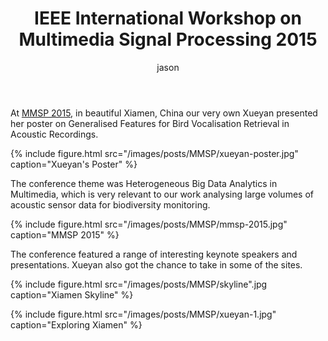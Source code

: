 ﻿---
layout: post
title: IEEE International Workshop on Multimedia Signal Processing 2015
author: jason
post_image: /images/posts/MMSP/xiamenyejing.jpg
---

At [MMSP 2015](http://www.mmsp2015.org/), in beautiful Xiamen, China our very own Xueyan presented her poster on Generalised Features for Bird Vocalisation Retrieval in Acoustic Recordings.

{% include figure.html src="/images/posts/MMSP/xueyan-poster.jpg" caption="Xueyan's Poster" %}

The conference theme was Heterogeneous Big Data Analytics in Multimedia, which is very relevant to our work analysing large volumes of acoustic sensor data for biodiversity monitoring.

{% include figure.html src="/images/posts/MMSP/mmsp-2015.jpg" caption="MMSP 2015" %}

The conference featured a range of interesting keynote speakers and presentations. Xueyan also got the chance to take in some of the sites.

{% include figure.html src="/images/posts/MMSP/skyline".jpg caption="Xiamen Skyline" %}

{% include figure.html src="/images/posts/MMSP/xueyan-1.jpg" caption="Exploring Xiamen" %}

